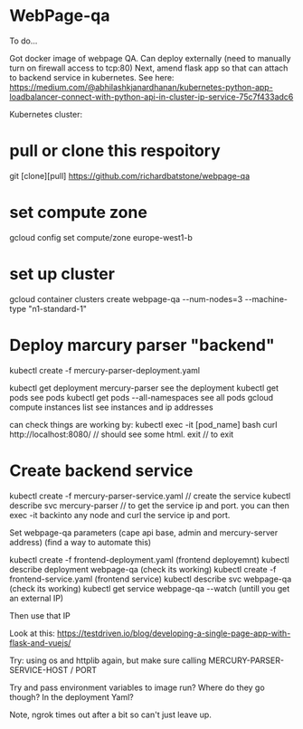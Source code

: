 # WebPage-qa

To do...

Got docker image of webpage QA. Can deploy externally (need to manually turn on firewall access to tcp:80)
Next, amend flask app so that can attach to backend service in kubernetes. See here: https://medium.com/@abhilashkjanardhanan/kubernetes-python-app-loadbalancer-connect-with-python-api-in-cluster-ip-service-75c7f433adc6

Kubernetes cluster:

# pull or clone this respoitory
git [clone][pull] https://github.com/richardbatstone/webpage-qa

# set compute zone
gcloud config set compute/zone europe-west1-b

# set up cluster
gcloud container clusters create webpage-qa --num-nodes=3 --machine-type "n1-standard-1"

# Deploy marcury parser "backend"
kubectl create -f mercury-parser-deployment.yaml

kubectl get deployment mercury-parser  see the deployment
kubectl get pods  see pods
kubectl get pods --all-namespaces  see all pods
gcloud compute instances list  see instances and ip addresses

can check things are working by:
kubectl exec -it [pod_name] bash
curl http://localhost:8080/ // should see some html.
exit // to exit

# Create backend service

kubectl create -f mercury-parser-service.yaml // create the service
kubectl describe svc mercury-parser // to get the service ip and port.
you can then exec -it backinto any node and curl the service ip and port.

Set webpage-qa parameters (cape api base, admin and mercury-server address) (find a way to automate this)

kubectl create -f frontend-deployment.yaml  (frontend deployemnt)
kubectl describe deployment webpage-qa (check its working)
kubectl create -f frontend-service.yaml  (frontend service)
kubectl describe svc webpage-qa (check its working)
kubectl get service webpage-qa --watch (untill you get an external IP)

Then use that IP

Look at this: https://testdriven.io/blog/developing-a-single-page-app-with-flask-and-vuejs/

Try: using os and httplib again, but make sure calling MERCURY-PARSER-SERVICE-HOST / PORT

Try and pass environment variables to image run? Where do they go though? In the deployment Yaml?

Note, ngrok times out after a bit so can't just leave up.
